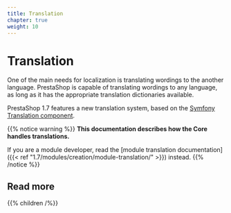```yaml
---
title: Translation
chapter: true
weight: 10
---
```


# Translation

One of the main needs for localization is translating wordings to the another language. PrestaShop is capable of translating wordings to any language, as long as it has the appropriate translation dictionaries available. 

PrestaShop 1.7 features a new translation system, based on the [Symfony Translation component](https://symfony.com/doc/3.4/translation.html).

{{% notice warning %}}
**This documentation describes how the Core handles translations.**

If you are a module developer, read the [module translation documentation]({{< ref "1.7/modules/creation/module-translation/" >}}) instead.
{{% /notice %}}

## Read more

{{% children /%}}

